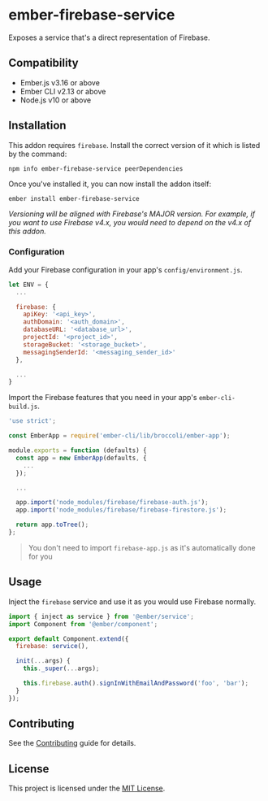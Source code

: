 ember-firebase-service
==============================================================================

Exposes a service that's a direct representation of Firebase.


Compatibility
------------------------------------------------------------------------------

* Ember.js v3.16 or above
* Ember CLI v2.13 or above
* Node.js v10 or above


Installation
------------------------------------------------------------------------------

This addon requires `firebase`. Install the correct version of it which is listed by the command:

```
npm info ember-firebase-service peerDependencies
```

Once you've installed it, you can now install the addon itself:

```
ember install ember-firebase-service
```

*Versioning will be aligned with Firebase's MAJOR version. For example, if you want to use Firebase v4.x, you would need to depend on the v4.x of this addon.*

### Configuration

Add your Firebase configuration in your app's `config/environment.js`.

```javascript
let ENV = {
  ...

  firebase: {
    apiKey: '<api_key>',
    authDomain: '<auth_domain>',
    databaseURL: '<database_url>',
    projectId: '<project_id>',
    storageBucket: '<storage_bucket>',
    messagingSenderId: '<messaging_sender_id>'
  },

  ...
}
```

Import the Firebase features that you need in your app's `ember-cli-build.js`.

```javascript
'use strict';

const EmberApp = require('ember-cli/lib/broccoli/ember-app');

module.exports = function (defaults) {
  const app = new EmberApp(defaults, {
    ...
  });

  ...

  app.import('node_modules/firebase/firebase-auth.js');
  app.import('node_modules/firebase/firebase-firestore.js');

  return app.toTree();
};
```

> You don't need to import `firebase-app.js` as it's automatically done for you

Usage
------------------------------------------------------------------------------

Inject the `firebase` service and use it as you would use Firebase normally.

```javascript
import { inject as service } from '@ember/service';
import Component from '@ember/component';

export default Component.extend({
  firebase: service(),

  init(...args) {
    this._super(...args);

    this.firebase.auth().signInWithEmailAndPassword('foo', 'bar');
  }
});
```

Contributing
------------------------------------------------------------------------------

See the [Contributing](CONTRIBUTING.md) guide for details.


License
------------------------------------------------------------------------------

This project is licensed under the [MIT License](LICENSE.md).

